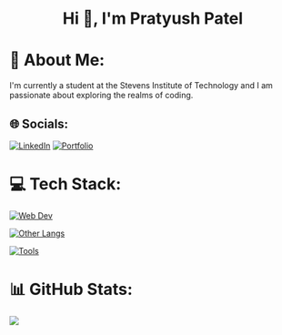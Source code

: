 <h1 align="center">Hi 👋, I'm Pratyush Patel</h1>

# 💫 About Me:
I'm currently a student at the Stevens Institute of Technology and I am passionate about exploring the realms of coding.


## 🌐 Socials:
[![LinkedIn](https://img.shields.io/badge/linkedin-%230077B5.svg?style=for-the-badge&logo=linkedin&logoColor=white)](https://linkedin.com/in/pratyush-patel) 
[![Portfolio](https://img.shields.io/badge/Portfolio-%23000000.svg?style=for-the-badge&logo=firefox&logoColor=#FF7139)](https://www.patelpratyush.com/)

# 💻 Tech Stack:
[![Web Dev](https://skillicons.dev/icons?i=html,css,js,ts,react,nodejs,next&theme=dark)](https://skillicons.dev)

[![Other Langs](https://skillicons.dev/icons?i=python,java,cpp,c,flask&theme=dark)](https://skillicons.dev)

[![Tools](https://skillicons.dev/icons?i=vscode,postman,netlify,vercel,heroku,git,github,figma,eclipse,firebase,aws&theme=dark)](https://skillicons.dev)

# 📊 GitHub Stats:
![](https://github-readme-streak-stats.herokuapp.com/?user=patelpratyush&theme=dark&hide_border=false)<br/>

<!--START_SECTION:waka-->
<!--END_SECTION:waka-->
